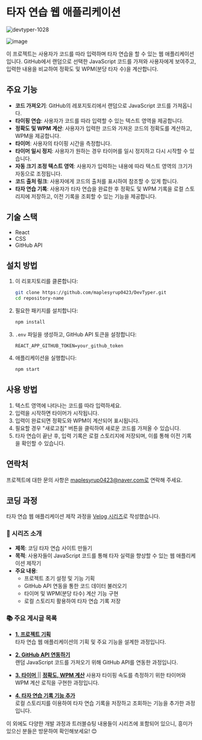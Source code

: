 # 타자 연습 웹 애플리케이션
![devtyper-1028](https://github.com/user-attachments/assets/6f0b19e9-61b5-4902-b03b-f0c03260e782)


![image](https://github.com/user-attachments/assets/f855bbca-2ddc-4c8d-b27f-3b3a73ce09f4)


이 프로젝트는 사용자가 코드를 따라 입력하며 타자 연습을 할 수 있는 웹 애플리케이션입니다.
GitHub에서 랜덤으로 선택한 JavaScript 코드를 가져와 사용자에게 보여주고, 입력한 내용을 비교하여 정확도 및 WPM(분당 타자 수)을 계산합니다.

## 주요 기능

- **코드 가져오기**: GitHub의 레포지토리에서 랜덤으로 JavaScript 코드를 가져옵니다.
- **타이핑 연습**: 사용자가 코드를 따라 입력할 수 있는 텍스트 영역을 제공합니다.
- **정확도 및 WPM 계산**: 사용자가 입력한 코드와 가져온 코드의 정확도를 계산하고, WPM을 제공합니다.
- **타이머**: 사용자의 타이핑 시간을 측정합니다.
- **타이머 일시 정지**: 사용자가 원하는 경우 타이머를 일시 정지하고 다시 시작할 수 있습니다.
- **자동 크기 조정 텍스트 영역**: 사용자가 입력하는 내용에 따라 텍스트 영역의 크기가 자동으로 조정됩니다.
- **코드 출처 링크**: 사용자에게 코드의 출처를 표시하여 참조할 수 있게 합니다.
- **타자 연습 기록**: 사용자가 타자 연습을 완료한 후 정확도 및 WPM 기록을 로컬 스토리지에 저장하고, 이전 기록을 조회할 수 있는 기능을 제공합니다.

  
## 기술 스택

- React
- CSS
- GitHub API

## 설치 방법

1. 이 리포지토리를 클론합니다:

   ```bash
   git clone https://github.com/maplesyrup0423/DevTyper.git
   cd repository-name
   ```

2. 필요한 패키지를 설치합니다:

   ```bash
   npm install
   ```

3. `.env` 파일을 생성하고, GitHub API 토큰을 설정합니다:

   ```plaintext
   REACT_APP_GITHUB_TOKEN=your_github_token
   ```

4. 애플리케이션을 실행합니다:
   ```bash
   npm start
   ```

## 사용 방법

1. 텍스트 영역에 나타나는 코드를 따라 입력하세요.
2. 입력을 시작하면 타이머가 시작됩니다.
3. 입력이 완료되면 정확도와 WPM이 계산되어 표시됩니다.
4. 필요할 경우 "새로고침" 버튼을 클릭하여 새로운 코드를 가져올 수 있습니다.
5. 타자 연습이 끝난 후, 입력 기록은 로컬 스토리지에 저장되며, 이를 통해 이전 기록을 확인할 수 있습니다.

## 연락처

프로젝트에 대한 문의 사항은 maplesyrup0423@naver.com로 연락해 주세요.

## 코딩 과정

타자 연습 웹 애플리케이션 제작 과정을 [Velog 시리즈](https://velog.io/@maplesyrup0423/series/%EC%BD%94%EB%94%A9-%ED%83%80%EC%9E%90-%EC%97%B0%EC%8A%B5-%EC%82%AC%EC%9D%B4%ED%8A%B8-%EB%A7%8C%EB%93%A4%EA%B8%B0)로 작성했습니다.

### 📑 시리즈 소개
- **제목**: 코딩 타자 연습 사이트 만들기
- **목적**: 사용자들이 JavaScript 코드를 통해 타자 실력을 향상할 수 있는 웹 애플리케이션 제작기
- **주요 내용**:
  - 프로젝트 초기 설정 및 기능 기획
  - GitHub API 연동을 통한 코드 데이터 불러오기
  - 타이머 및 WPM(분당 타수) 계산 기능 구현
  - 로컬 스토리지 활용하여 타자 연습 기록 저장

### 📚 주요 게시글 목록
- [**1. 프로젝트 기획**](https://velog.io/@maplesyrup0423/React-%EC%BD%94%EB%94%A9-%ED%83%80%EC%9E%90-%EC%97%B0%EC%8A%B5-%EC%82%AC%EC%9D%B4%ED%8A%B8-%EB%A7%8C%EB%93%A4%EA%B8%B0-%EA%B8%B0%ED%9A%8D)  
  타자 연습 웹 애플리케이션의 기획 및 주요 기능을 설계한 과정입니다.

- [**2. GitHub API 연동하기**](https://velog.io/@maplesyrup0423/React-%EC%BD%94%EB%94%A9-%ED%83%80%EC%9E%90-%EC%97%B0%EC%8A%B5-%EC%82%AC%EC%9D%B4%ED%8A%B8-%EB%A7%8C%EB%93%A4%EA%B8%B0-3-GitHub-API)  
  랜덤 JavaScript 코드를 가져오기 위해 GitHub API를 연동한 과정입니다.

- [**3. 타이머** ](https://velog.io/@maplesyrup0423/React-%EC%BD%94%EB%94%A9-%ED%83%80%EC%9E%90-%EC%97%B0%EC%8A%B5-%EC%82%AC%EC%9D%B4%ED%8A%B8-%EB%A7%8C%EB%93%A4%EA%B8%B0-4-GitHub-API) || [**정확도, WPM 계산**](https://velog.io/@maplesyrup0423/React-%EC%BD%94%EB%94%A9-%ED%83%80%EC%9E%90-%EC%97%B0%EC%8A%B5-%EC%82%AC%EC%9D%B4%ED%8A%B8-%EB%A7%8C%EB%93%A4%EA%B8%B0-5-%EC%A0%95%ED%99%95%EB%8F%84-WPM-%EA%B3%84%EC%82%B0)
  사용자 타이핑 속도를 측정하기 위한 타이머와 WPM 계산 로직을 구현한 과정입니다.

- [**4. 타자 연습 기록 기능 추가**](https://velog.io/@maplesyrup0423/React-%EC%BD%94%EB%94%A9-%ED%83%80%EC%9E%90-%EC%97%B0%EC%8A%B5-%EC%82%AC%EC%9D%B4%ED%8A%B8-%EB%A7%8C%EB%93%A4%EA%B8%B0-14-%ED%83%80%EC%9E%90%EC%97%B0%EC%8A%B5-%EB%A1%9C%EA%B7%B8-%EB%82%A8%EA%B8%B0%EA%B8%B0)  
  로컬 스토리지를 이용하여 타자 연습 기록을 저장하고 조회하는 기능을 추가한 과정입니다.

이 외에도 다양한 개발 과정과 트러블슈팅 내용들이 시리즈에 포함되어 있으니, 흥미가 있으신 분들은 방문하여 확인해보세요! 😊



